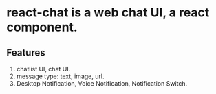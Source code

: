 # react-chat is a web chat UI, a react component.

## Features
1. chatlist UI, chat UI.
2. message type: text, image, url.
3. Desktop Notification, Voice Notification, Notification Switch.
